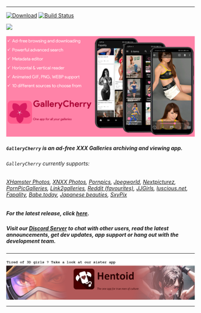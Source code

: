 <!--
  Title: GalleryCherry
  Description: Doujinshi Android App
-->
___

[![Download](https://img.shields.io/badge/GET-the%20APK-brightgreen.svg)](https://github.com/RobbWatershed/GalleryCherry/releases/latest) [![Build Status](https://app.bitrise.io/app/bb99306cfe678782/status.svg?token=Dkxnqyh9qrkFe_sIUGeRNg&branch=master)](https://app.bitrise.io/app/bb99306cfe678782)

[![](https://discordapp.com/api/guilds/528206521767821312/embed.png?style=banner2)](https://discord.gg/waTF8vw)

![](https://github.com/RobbWatershed/GalleryCherry/blob/master/wiki-img/cherry-welcome.png)

##### `GalleryCherry` is an ad-free XXX Galleries archiving and viewing app.
###### `GalleryCherry` currently supports:
###### [XHamster Photos](https://m.xhamster.com/photos/), [XNXX Photos](https://multi.xnxx.com/), [Pornpics](https://www.pornpics.com/), [Jpegworld](https://www.jpegworld.com/), [Nextpicturez](http://www.nextpicturez.com/), [PornPicGalleries](http://pornpicgalleries.com/), [Link2galleries](https://www.link2galleries.com/), [Reddit (favourites)](https://www.reddit.com/), [JJGirls](https://jjgirls.com/mobile/), [luscious.net](https://members.luscious.net/porn/), [Fapality](https://fapality.com/photos/), [Babe.today](https://babe.today/), [Japanese beauties](https://japanesebeauties.one/), [SxyPix](https://sxypix.com/)

##### For the latest release, click [here](https://github.com/RobbWatershed/GalleryCherry/releases/latest).

##### Visit our [Discord Server](https://discord.gg/waTF8vw) to chat with other users, read the latest announcements, get dev updates, app support or hang out with the development team.
___
[![](https://github.com/RobbWatershed/GalleryCherry/blob/master/wiki-img/hentoid-banner_v1.png)](https://github.com/avluis/Hentoid)
___

<meta name='keywords' content='galleries, xxx, download galleries, android app, galleries android app, xxx galleries android download, xxx gallery android download'>
